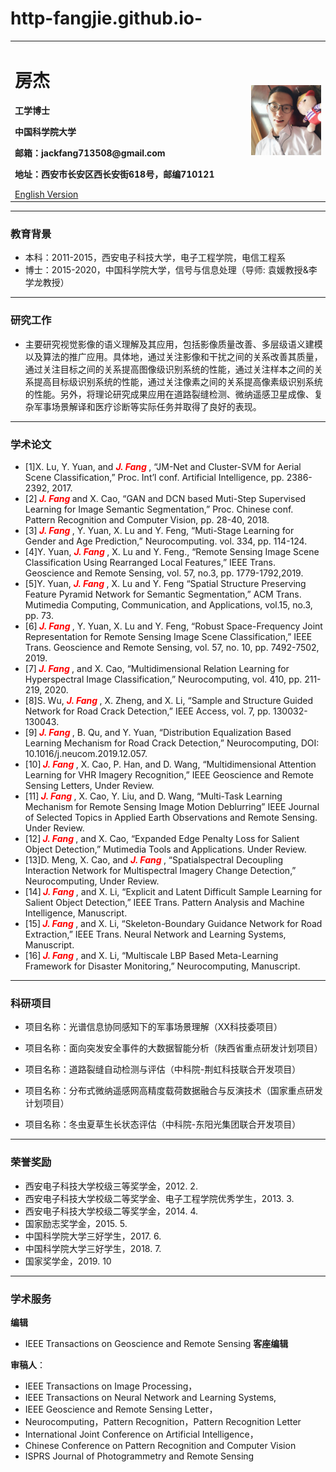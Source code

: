 # http-fangjie.github.io-
<div>
<table border="0">
  <tr>
    <td width="75%">
      <h1>房杰</h1>
      <p><b>工学博士</b></p>
      <p><b>中国科学院大学</b></p>
      <p><b>邮箱：jackfang713508@gmail.com</b></p>
      <p><b>地址：西安市长安区西长安街618号，邮编710121 </b></p>
      <a href="/index-en.md">English Version</a>
    </td>
    <td width="25%">
      <img src="JackFang.jpg" width="100%">
    </td>
  </tr>
</table>
</div>

---

### 教育背景

- 本科：2011-2015，西安电子科技大学，电子工程学院，电信工程系 
- 博士：2015-2020，中国科学院大学，信号与信息处理（导师: 袁媛教授&李学龙教授） 

---


### 研究工作

- 主要研究视觉影像的语义理解及其应用，包括影像质量改善、多层级语义建模以及算法的推广应用。具体地，通过关注影像和干扰之间的关系改善其质量，通过关注目标之间的关系提高图像级识别系统的性能，通过关注样本之间的关系提高目标级识别系统的性能，通过关注像素之间的关系提高像素级识别系统的性能。另外，将理论研究成果应用在道路裂缝检测、微纳遥感卫星成像、复杂军事场景解译和医疗诊断等实际任务并取得了良好的表现。

---


### 学术论文

- [1]X. Lu, Y. Yuan, and ***<font color=red> J. Fang </font>***, “JM-Net and Cluster-SVM for Aerial Scene Classification,” Proc. Int’l conf. Artificial Intelligence, pp. 2386-2392, 2017. 
- [2]***<font color=red> J. Fang </font>*** and X. Cao, “GAN and DCN based Muti-Step Supervised Learning for Image Semantic Segmentation,” Proc. Chinese conf. Pattern Recognition and Computer Vision, pp. 28-40, 2018. 
- [3]***<font color=red> J. Fang </font>***, Y. Yuan, X. Lu and Y. Feng, “Muti-Stage Learning for Gender and Age Prediction,” Neurocomputing. vol. 334, pp. 114-124.
- [4]Y. Yuan, ***<font color=red> J. Fang </font>***, X. Lu and Y. Feng., “Remote Sensing Image Scene Classification Using Rearranged Local Features,” IEEE Trans. Geoscience and Remote Sensing, vol. 57, no.3, pp. 1779-1792,2019. 
- [5]Y. Yuan, ***<font color=red> J. Fang </font>***, X. Lu and Y. Feng “Spatial Structure Preserving Feature Pyramid Network for Semantic Segmentation,” ACM Trans. Mutimedia Computing, Communication, and Applications, vol.15, no.3, pp. 73. 
- [6]***<font color=red> J. Fang </font>***, Y. Yuan, X. Lu and Y. Feng, “Robust Space-Frequency Joint Representation for Remote Sensing Image Scene Classification,” IEEE Trans. Geoscience and Remote Sensing, vol. 57, no. 10, pp. 7492-7502, 2019. 
- [7]***<font color=red> J. Fang </font>***, and X. Cao, “Multidimensional Relation Learning for Hyperspectral Image Classification,” Neurocomputing, vol. 410, pp. 211-219, 2020. 
- [8]S. Wu, ***<font color=red> J. Fang </font>***, X. Zheng, and X. Li, “Sample and Structure Guided Network for Road Crack Detection,” IEEE Access, vol. 7, pp. 130032-130043. 
- [9]***<font color=red> J. Fang </font>***, B. Qu, and Y. Yuan, “Distribution Equalization Based Learning Mechanism for Road Crack Detection,” Neurocomputing, DOI: 10.1016/j.neucom.2019.12.057. 
- [10]***<font color=red> J. Fang </font>***, X. Cao, P. Han, and D. Wang, “Multidimensional Attention Learning for VHR Imagery Recognition,” IEEE Geoscience and Remote Sensing Letters, Under Review. 
- [11]***<font color=red> J. Fang </font>***, X. Cao, Y. Liu, and D. Wang, “Multi-Task Learning Mechanism for Remote Sensing Image Motion Deblurring” IEEE Journal of Selected Topics in Applied Earth Observations and Remote Sensing. Under Review. 
- [12]***<font color=red> J. Fang </font>***, and X. Cao, “Expanded Edge Penalty Loss for Salient Object Detection,” Mutimedia Tools and Applications. Under Review. 
- [13]D. Meng, X. Cao, and ***<font color=red> J. Fang </font>***, “Spatialspectral Decoupling Interaction Network for Multispectral Imagery Change Detection,” Neurocomputing, Under Review. 
- [14]***<font color=red> J. Fang </font>***, and X. Li, “Explicit and Latent Difficult Sample Learning for Salient Object Detection,” IEEE Trans. Pattern Analysis and Machine Intelligence, Manuscript. 
- [15]***<font color=red> J. Fang </font>***, and X. Li, “Skeleton-Boundary Guidance Network for Road Extraction,” IEEE Trans. Neural Network and Learning Systems, Manuscript. 
- [16]***<font color=red> J. Fang </font>***, and X. Li, “Multiscale LBP Based Meta-Learning Framework for Disaster Monitoring,” Neurocomputing, Manuscript.
             

---

### 科研项目
- 项目名称：光谱信息协同感知下的军事场景理解（XX科技委项目）

- 项目名称：面向突发安全事件的大数据智能分析（陕西省重点研发计划项目） 
   
- 项目名称：道路裂缝自动检测与评估（中科院-荆虹科技联合开发项目） 
    
- 项目名称：分布式微纳遥感网高精度载荷数据融合与反演技术（国家重点研发计划项目）
   
- 项目名称：冬虫夏草生长状态评估（中科院-东阳光集团联合开发项目）
   
---
### 荣誉奖励
-  西安电子科技大学校级三等奖学金，2012. 2.
-  西安电子科技大学校级二等奖学金、电子工程学院优秀学生，2013. 3. 
-  西安电子科技大学校级二等奖学金，2014. 4. 
-  国家励志奖学金，2015. 5. 
-  中国科学院大学三好学生，2017. 6. 
-  中国科学院大学三好学生，2018. 7.
-  国家奖学金，2019. 10

---

### 学术服务

**编辑** 
- IEEE Transactions on Geoscience and Remote Sensing   **客座编辑**

**审稿人**： 
- IEEE Transactions on Image Processing，
- IEEE Transactions on Neural Network and Learning Systems,
- IEEE Geoscience and Remote Sensing Letter，
- Neurocomputing，Pattern Recognition，Pattern Recognition Letter
- International Joint Conference on Artificial Intelligence，
- Chinese Conference on Pattern Recognition and Computer Vision
- ISPRS Journal of Photogrammetry and Remote Sensing

 



